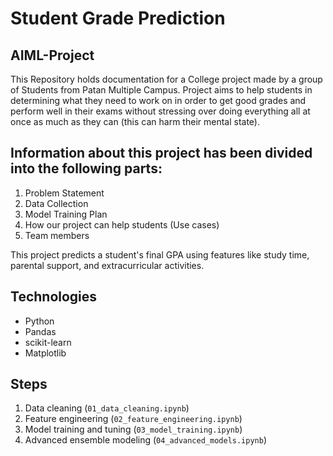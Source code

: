 # Student Grade Prediction
 ## AIML-Project
 This Repository holds documentation for a College project made by a group of Students from Patan Multiple Campus. Project aims to help students in determining what they need to work on in order to get good grades and perform well in their exams without stressing over doing everything all at once as much as they can (this can harm their mental state).

## Information about this project has been divided into the following parts:

1. Problem Statement
2. Data Collection
3. Model Training Plan
4. How our project can help students (Use cases)
5. Team members



This project predicts a student's final GPA using features like study time, parental support, and extracurricular activities.

## Technologies
- Python
- Pandas
- scikit-learn
- Matplotlib


## Steps
1. Data cleaning (`01_data_cleaning.ipynb`)
2. Feature engineering (`02_feature_engineering.ipynb`)
3. Model training and tuning (`03_model_training.ipynb`)
4. Advanced ensemble modeling (`04_advanced_models.ipynb`)




